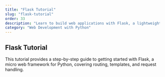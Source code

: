 ```yaml
---
title: "Flask Tutorial"
slug: "flask-tutorial"
order: 33
description: "Learn to build web applications with Flask, a lightweight Python web framework."
category: "Web Development with Python"
---
```


## Flask Tutorial

This tutorial provides a step-by-step guide to getting started with Flask, a micro web framework for Python, covering routing, templates, and request handling.
